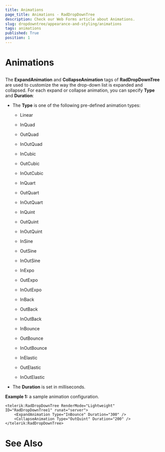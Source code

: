 ```yaml
---
title: Animations
page_title: Animations - RadDropDownTree
description: Check our Web Forms article about Animations.
slug: dropdowntree/appearance-and-styling/animations
tags: animations
published: True
position: 1
---
```


# Animations



## 

The **ExpandAnimation** and **CollapseAnimation** tags of **RadDropDownTree** are used to customize the way the drop-down list is expanded and collapsed. For each expand or collapse animation, you can specify **Type** and **Duration**:

* The **Type** is one of the following pre-defined animation types:

	* Linear

	* InQuad

	* OutQuad

	* InOutQuad

	* InCubic

	* OutCubic

	* InOutCubic

	* InQuart

	* OutQuart

	* InOutQuart

	* InQuint

	* OutQuint

	* InOutQuint

	* InSine

	* OutSine

	* InOutSine

	* InExpo

	* OutExpo

	* InOutExpo

	* InBack

	* OutBack

	* InOutBack

	* InBounce

	* OutBounce

	* InOutBounce

	* InElastic

	* OutElastic

	* InOutElastic

* The **Duration** is set in milliseconds.

**Example 1:** a sample animation configuration.

````ASPNET
<telerik:RadDropDownTree RenderMode="Lightweight" ID="RadDropDownTree1" runat="server">
    <ExpandAnimation Type="InBounce" Duration="300" />
    <CollapseAnimation Type="OutQuint" Duration="200" />
</telerik:RadDropDownTree>
````



# See Also
